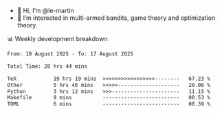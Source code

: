 - 👋 Hi, I’m @le-martin
- 👀 I’m interested in multi-armed bandits, game theory and optimization theory.
<!---- 💞️ I’m looking to collaborate on ...
- 📫 How to reach me ...-->

<!---
Tutorial for using WakaTime stats in GitHub profile: https://github.com/athul/waka-readme
-->

📊 Weekly development breakdown
<!--START_SECTION:waka-->

```txt
From: 10 August 2025 - To: 17 August 2025

Total Time: 28 hrs 44 mins

TeX            19 hrs 19 mins  >>>>>>>>>>>>>>>>>--------   67.23 %
Other          5 hrs 46 mins   >>>>>--------------------   20.06 %
Python         3 hrs 12 mins   >>>----------------------   11.15 %
Makefile       9 mins          -------------------------   00.53 %
TOML           6 mins          -------------------------   00.39 %
```

<!--END_SECTION:waka-->

<!---
le-martin/le-martin is a ✨ special ✨ repository because its `README.md` (this file) appears on your GitHub profile.
You can click the Preview link to take a look at your changes.
--->

